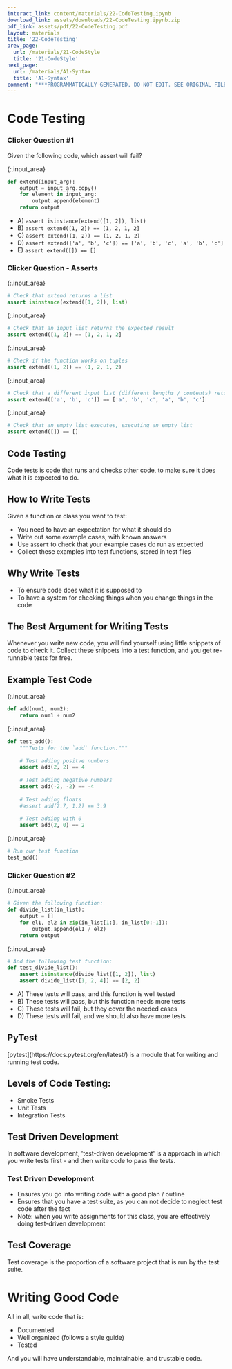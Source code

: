 ```yaml
---
interact_link: content/materials/22-CodeTesting.ipynb
download_link: assets/downloads/22-CodeTesting.ipynb.zip
pdf_link: assets/pdf/22-CodeTesting.pdf
layout: materials
title: '22-CodeTesting'
prev_page:
  url: /materials/21-CodeStyle
  title: '21-CodeStyle'
next_page:
  url: /materials/A1-Syntax
  title: 'A1-Syntax'
comment: "***PROGRAMMATICALLY GENERATED, DO NOT EDIT. SEE ORIGINAL FILES IN /content***"
---
```


# Code Testing

### Clicker Question #1

Given the following code, which assert will fail?



{:.input_area}
```python
def extend(input_arg):
    output = input_arg.copy()
    for element in input_arg:
        output.append(element)
    return output
```


- A) `assert isinstance(extend([1, 2]), list)`
- B) `assert extend([1, 2]) == [1, 2, 1, 2]`
- C) `assert extend((1, 2)) == (1, 2, 1, 2)` 
- D) `assert extend(['a', 'b', 'c']) == ['a', 'b', 'c', 'a', 'b', 'c']`
- E) `assert extend([]) == []`

### Clicker Question - Asserts



{:.input_area}
```python
# Check that extend returns a list
assert isinstance(extend([1, 2]), list)
```




{:.input_area}
```python
# Check that an input list returns the expected result
assert extend([1, 2]) == [1, 2, 1, 2]
```




{:.input_area}
```python
# Check if the function works on tuples
assert extend((1, 2)) == (1, 2, 1, 2)
```




{:.input_area}
```python
# Check that a different input list (different lengths / contents) returns expected result
assert extend(['a', 'b', 'c']) == ['a', 'b', 'c', 'a', 'b', 'c']
```




{:.input_area}
```python
# Check that an empty list executes, executing an empty list
assert extend([]) == []
```


## Code Testing

<div class="alert alert-success">
Code tests is code that runs and checks other code, to make sure it does what it is expected to do. 
</div>

## How to Write Tests

Given a function or class you want to test:
- You need to have an expectation for what it should do
- Write out some example cases, with known answers
- Use `assert` to check that your example cases do run as expected
- Collect these examples into test functions, stored in test files

## Why Write Tests

- To ensure code does what it is supposed to
- To have a system for checking things when you change things in the code

## The Best Argument for Writing Tests

<div class="alert alert-success">
Whenever you write new code, you will find yourself using little snippets of code to check it. Collect these snippets into a test function, and you get re-runnable tests for free.
</div>

## Example Test Code



{:.input_area}
```python
def add(num1, num2):
    return num1 + num2
```




{:.input_area}
```python
def test_add():
    """Tests for the `add` function."""
    
    # Test adding positve numbers
    assert add(2, 2) == 4
    
    # Test adding negative numbers
    assert add(-2, -2) == -4
    
    # Test adding floats
    #assert add(2.7, 1.2) == 3.9
    
    # Test adding with 0
    assert add(2, 0) == 2
```




{:.input_area}
```python
# Run our test function
test_add()
```


### Clicker Question #2



{:.input_area}
```python
# Given the following function:
def divide_list(in_list):    
    output = []
    for el1, el2 in zip(in_list[1:], in_list[0:-1]):
        output.append(el1 / el2)
    return output
```




{:.input_area}
```python
# And the following test function:
def test_divide_list():
    assert isinstance(divide_list([1, 2]), list)
    assert divide_list([1, 2, 4]) == [2, 2]
```


- A) These tests will pass, and this function is well tested
- B) These tests will pass, but this function needs more tests
- C) These tests will fail, but they cover the needed cases
- D) These tests will fail, and we should also have more tests

## PyTest

<div class="alert alert-info">
[pytest](https://docs.pytest.org/en/latest/) is a module that for writing and running test code. 
</div>

## Levels of Code Testing:

- Smoke Tests
- Unit Tests
- Integration Tests

## Test Driven Development

<div class="alert alert-success">
In software development, 'test-driven development' is a approach in which you write tests first -  and then write code to pass the tests. 
</div>

### Test Driven Development

- Ensures you go into writing code with a good plan / outline
- Ensures that you have a test suite, as you can not decide to neglect test code after the fact
- Note: when you write assignments for this class, you are effectively doing test-driven development

## Test Coverage

<div class="alert alert-success">
Test coverage is the proportion of a software project that is run by the test suite. 
</div>

# Writing Good Code

All in all, write code that is:
- Documented
- Well organized (follows a style guide)
- Tested

And you will have understandable, maintainable, and trustable code. 
